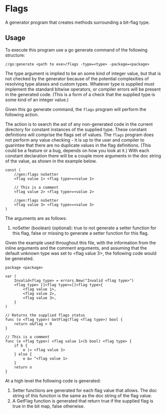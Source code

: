 # Flags

A generator program that creates methods surrounding a bit-flag type.

## Usage

To execute this program use a go generate command of the following structure:

```
//go:generate <path to exe>/flags -type=<type> -package=<package>
```

The type argument is implied to be an some kind of integer value, but that is
not checked by the generator because of the potential complexities of resolving
type aliases and custom types. Whatever type is supplied must implement the
standard bitwise operators, or compiler errors will be present in the generated
code. (This is a form of a check that the supplied type is some kind of an
integer value.)

Given this go generate command, the ```flags``` program will perform the 
following action.

The action is to search the ast of any non-generated code in the current
directory for constant instances of the supplied type. These constant
definitions will comprise the flags set of values. The ```flags``` program
does not perform any value checking - it is up to the user and compiler to
guarintee that there are no duplicate values in the flag definitions. (This
could be a feature or a bug, depends on how you look at it.) With each constant
declaration there will be a couple more arguments in the doc string of the value,
as shown in the example below.

```
const (
    //gen:flags noSetter
    <flag value 1> <flag type>=<value 1>

    // This is a comment
    <flag value 2> <flag type>=<value 2>

    //gen:flags noSetter
    <flag value 3> <flag type>=<value 3>
)
```

The arguments are as follows:

1. noSetter (boolean) (optional): true to not generate a setter function for
this flag, false or missing to generate a setter function for this flag.

Given the example used throughout this file, with the information from the
inline arguments and the comment arguments, and assuming that the default
unknown type was set to <flag value 3>, the following code would be generated.

```
package <package>

var (
    Invalid<flag type> = errors.New("Invalid <flag type>")
    <flag type> []<flag type>=[]<flag type>{
        <flag value 1>,
        <flag value 2>,
        <flag value 3>,
    }
)

// Returns the supplied flags status
func (o <flag type>) GetFlag(flag <flag type>) bool {
	return o&flag > 0
}

// This is a comment
func (o <flag type>) <flag value 1>(b bool) <flag type> {
    if b {
        o |= <flag value 1>
    } else {
        o &= ^<flag value 1>
    }
    return o
}
```

At a high level the following code is generated:

1. Setter functions are generated for each flag value that allows. The doc
string of this function is the same as the doc string of the flag value.
1. A GetFlag function is generated that return true if the supplied flag is true
in the bit map, false otherwise.
